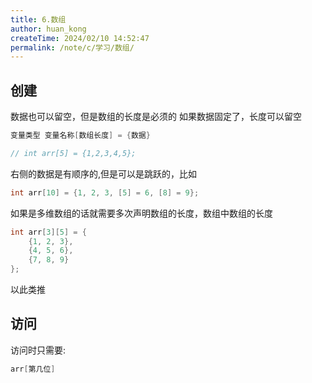 ```yaml
---
title: 6.数组
author: huan_kong
createTime: 2024/02/10 14:52:47
permalink: /note/c/学习/数组/
---
```


## 创建

数据也可以留空，但是数组的长度是必须的
如果数据固定了，长度可以留空

~~~ c
变量类型 变量名称[数组长度] = {数据}

// int arr[5] = {1,2,3,4,5};
~~~

右侧的数据是有顺序的,但是可以是跳跃的，比如

~~~ c
int arr[10] = {1, 2, 3, [5] = 6, [8] = 9};
~~~

如果是多维数组的话就需要多次声明数组的长度，数组中数组的长度

~~~ c
int arr[3][5] = {
    {1, 2, 3},
    {4, 5, 6},
    {7, 8, 9}
};
~~~

以此类推

## 访问

访问时只需要:

~~~ c
arr[第几位]
~~~
